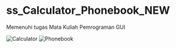 # ss_Calculator_Phonebook_NEW
Memenuhi tugas Mata Kuliah Pemrograman GUI

![Calculator](https://user-images.githubusercontent.com/44025672/55381751-0fa82a80-554e-11e9-90b9-caaa9c53c484.PNG)
![Phonebook](https://user-images.githubusercontent.com/44025672/55381811-39615180-554e-11e9-8604-fb83fac81b6d.PNG)
